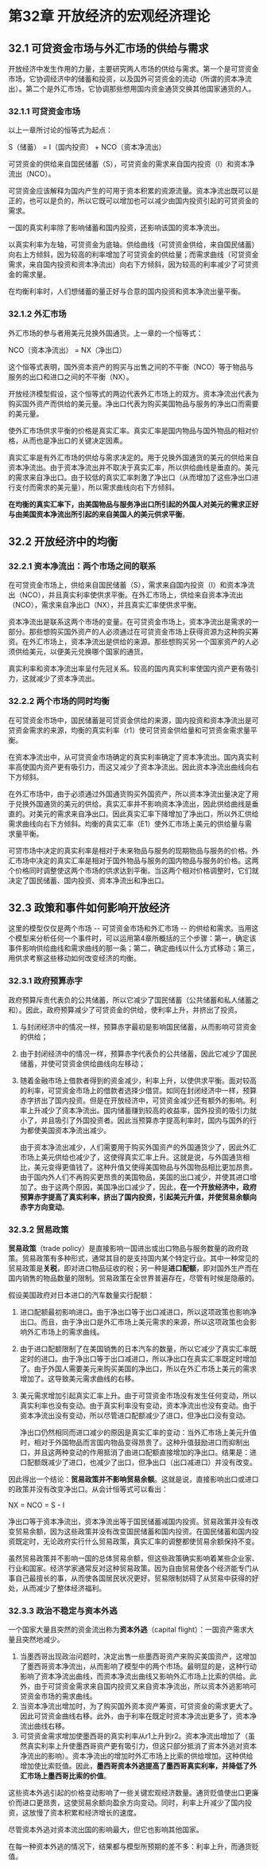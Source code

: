 # 第32章 开放经济的宏观经济理论

## 32.1 可贷资金市场与外汇市场的供给与需求
开放经济中发生作用的力量，主要研究两人市场的供给与需求。第一个是可贷资金市场，它协调经济中的储蓄和投资，以及国外可贷资金的流动（所谓的资本净流出）。第二个是外汇市场，它协调那些想用国内资金通货交换其他国家通货的人。

### 32.1.1 可贷资金市场
以上一章所讨论的恒等式为起点：

S（储蓄） = I（国内投资） + NCO（资本净流出）

可贷资金的供给来自国民储蓄（S），可贷资金的需求来自国内投资（I）和资本净流出（NCO）。

可贷资金应该解释为国内产生的可用于资本积累的资源流量。资本净流出既可以是正的，也可以是负的，所以它既可以增加也可以减少由国内投资引起的可贷资金的需求。

一国的真实利率除了影响储蓄和国内投资，还影响该国的资本净流出。

以真实利率为左轴，可贷资金为底轴。供给曲线（可贷资金供给，来自国民储蓄）向右上方倾斜，因为较高的利率增加了可贷资金的供给量；而需求曲线（可贷资金需求，来自国内投资和资本净流出）向右下方倾斜，因为较高的利率减少了可贷资金的需求量。

在均衡利率时，人们想储蓄的量正好与合意的国内投资和资本净流出量平衡。

### 32.1.2 外汇市场
外汇市场的参与者用美元兑换外国通货。上一章的一个恒等式：

NCO（资本净流出） = NX（净出口）

这个恒等式表明，国外资本资产的购买与出售之间的不平衡（NCO）等于物品与服务的出口和进口之间的不平衡（NX）。

开放经济模型假设，这个恒等式的两边代表外汇市场上的双方。资本净流出代表为购买国外资产而供给的美元量。净出口代表为购买美国物品与服务的净出口而需要的美元量。

使外汇市场供求平衡的价格是真实汇率。真实汇率是国内物品与国外物品的相对价格，从而也是净出口的关键决定因素。

真实汇率是有外汇市场的供给与需求决定的。用于兑换外国通货的美元的供给来自资本净流出。由于资本净流出并不取决于真实汇率，所以供给曲线是垂直的。美元的需求来自净出口。由于较低的真实汇率刺激了净出口（从而增加了这些净出口进行支付而需求的美元量），所以需求曲线向右下方倾斜。

**在均衡的真实汇率下，由美国物品与服务净出口所引起的外国人对美元的需求正好与由美国资本净流出所引起的来自美国人的美元供求平衡**。

## 32.2 开放经济中的均衡

### 32.2.1 资本净流出：两个市场之间的联系
在可贷资金市场上，供给来自国民储蓄（S），需求来自国内投资（I）和资本净流出（NCO），并且真实利率使供求平衡。在外汇市场上，供给来自资本净流出（NCO），需求来自净出口（NX），并且真实汇率使供求平衡。

资本净流出是联系这两个市场的变量。在可贷资金市场上，资本净流出是需求的一部分。那些想购买国外资产的人必须通过在可贷资金市场上获得资源为这种购买筹资。在外汇市场上，资本净流出是供给的来源。那些想购买另一个国家资产的人必须供给美元，以便美元兑换哪个国家的通货。

真实利率和资本净流出率呈付先冠关系。较高的国内真实利率使国内资产更有吸引力，这就减少了资本净流出。

### 32.2.2 两个市场的同时均衡
在可贷资金市场中，国民储蓄是可贷资金供给的来源，国内投资和资本净流出是可贷资金需求的来源，均衡的真实利率（r1）使可贷资金供给量和可贷资金需求量平衡。

在资本净流出中，从可贷资金市场确定的真实利率确定了资本净流出。国内真实利率高使国内资产更有吸引力，而这又减少了资本净流出。因此资本净流出曲线向右下方倾斜。

在外汇市场中，由于必须通过外国通货购买外国资产，所以资本净流出量决定了用于兑换外国通货的美元的供给。真实汇率并不影响资本净流出，因此供给曲线是垂直的。对美元的需求来自净出口。因此真实汇率下降增加了净出口，所以外汇供给需求曲线向右下方倾斜。均衡的真实汇率（E1）使外汇市场上美元的供给量与需求量平衡。

可贷市场中决定的真实利率是相对于未来物品与服务的现期物品与服务的价格。外汇市场中决定的真实汇率是相对于国外物品与服务的国内物品与服务的价格。这两个价格同时调整使这两个市场的供求达到平衡。当这两个相对价格调整时，它们就决定了国民储蓄、国内投资、资本净流出和净出口。

## 32.3 政策和事件如何影响开放经济
这里的模型仅仅是两个市场 -- 可贷资金市场和外汇市场 -- 的供给和需求。当用这个模型来分析任何一个事件时，可以运用第4章所概括的三个步骤：第一，确定该事件影响供给曲线和需求曲线的那一条；第二，确定曲线以什么方式移动；第三，用供求考察这些移动如何改变经济的均衡。

### 32.3.1 政府预算赤字
政府预算斥责代表负的公共储蓄，所以它减少了国民储蓄（公共储蓄和私人储蓄之和）。因此，政府预算减少了可贷资金的供给，使利率上升，并挤出了投资。

1. 与封闭经济中的情况一样，预算赤字最初是影响国民储蓄，从而影响可贷资金的供给；
2. 由于封闭经济中的情况一样，预算赤字代表负的公共储蓄，因此它减少了国民储蓄，并使可贷资金供给曲线向左移动；
3. 随着金融市场上借款者得到的资金减少，利率上升，以使供求平衡。面对较高的利率，可贷资金市场上的借款者选择少借贷。如同在封闭经济中一样，预算赤字挤出了国内投资。但是在开放经济中，可贷资金减少还有额外的影响。利率上升减少了资本净流出。国内储蓄赚到较高的收益率，国外投资的吸引力就小了，并且吸引了外国投资者。因此当预算赤字提高利率时，国内与国外的行为都使美国资本净流出减少。

    由于资本净流出减少，人们需要用于购买外国资产的外国通货少了，因此外汇市场上美元供给也减少了，这使得真实汇率上升。这就是说，与外国通货相比，美元变得更值钱了。这种升值又使得美国物品与外国物品相比更加昂贵。由于国内外人们不再购买更昂贵的美国物品，美国的出口减少，并使其进口增加了。由于这两个原因，美国净出口减少了，因此，**在一个开放经济中，政府预算赤字提高了真实利率，挤出了国内投资，引起美元升值，并使贸易余额向赤字方向变动**。

### 32.3.2 贸易政策
**贸易政策**（trade policy）是直接影响一国进出或出口物品与服务数量的政府政策。贸易政策有多种形式，通常其目的是支持国内某个特定行业。其中一种常见的贸易政策是**关税**，即对进口物品征收的税；另一种是**进口配额**，即对国外生产而在国内销售的物品数量的限制。贸易政策在全世界普遍存在，尽管有时候是隐蔽的。

假设美国政府对日本进口的汽车数量实行配额：
1. 进口配额最初影响进口。由于净出口等于出口减进口，所以这项政策也影响净出口。而且，由于净出口是外汇市场上美元需求的来源，所以这项政策也会影响外汇市场上的需求曲线。
2. 由于进口配额限制了在美国销售的日本汽车的数量，所以它减少了真实汇率既定时的进口。由于净出口等于出口减进口，所以净出口在真实汇率既定时增加了。由于外国人需要美元来购买美国的净出口，所以在外汇市场上美元的需求增加了。这导致美元需求曲线的右移。
3. 美元需求增加引起真实汇率上升。由于可贷资金市场没有发生任何变动，所以真实利率也没有变动。由于真实利率没有变动，资本净流出也没有变动。由于资本净流出没有变动，所以尽管进口配额减少了进口，但净出口没有变动。

    净出口仍然相同而进口减少的原因是真实汇率的变动：当外汇市场上美元升值时，相对于外国物品而言国内物品变得昂贵了。这种升值鼓励进口而抑制出口，并且这两种变动的作用抵消了由进口配额直接增加的净出口。结果是：进口配额既减少了进口，也减少了出口，但净出口（出口减进口）并没有改变。

因此得出一个结论：**贸易政策并不影响贸易余额**。这就是说，直接影响出口或进口的政策并没有改变净出口。从会计恒等式可以看出：

NX = NCO = S - I

净出口等于资本净流出，资本净流出等于国民储蓄减国内投资。贸易政策并没有改变贸易余额，因为这些政策并没有改变国民储蓄和国内投资。在国民储蓄和国内投资既定时，无论政府实行什么贸易政策，真实汇率的调整都使贸易余额保持不变。

虽然贸易政策并不影响一国的总体贸易余额，但这些政策确实影响着某些企业家、行业和国家。经济学家通常反对这种贸易政策。因为自由贸易使各个经济能专门从事自己最擅长的事，从而使各国居民状况更好。贸易限制妨碍了从贸易中获得的好处，从而减少了整体经济福利。

### 32.3.3 政治不稳定与资本外逃
一个国家大量且突然的资金流出称为**资本外逃**（capital flight）：一国资产需求大量且突然地减少。

1. 当墨西哥出现政治问题时，决定出售一些墨西哥资产来购买美国资产，这增加了墨西哥资本净流出，从而影响了模型中的两个市场。最明显的是，这种行动影响了资本净流出曲线，而资本净流出曲线又影响外汇市场上比索的供给。此外，由于可贷资金需求来自国内投资又来自资本净流出，所以资本外逃影响可贷资金市场的需求曲线。
2. 当资本净流出增加时，为了购买国外资本资产筹资，可贷资金的需求更大了。因此可贷资金曲线右移。此外，由于利率在既定时资本净流出更多了，资本净流出曲线右移。
3. 可贷资金需求增加使墨西哥的真实利率从r1上升到r2。资本净流出增加了（虽然真实利率上升使墨西哥资产更有吸引力，但这只部分抵消了资本外逃对资本净流出的影响）。资本净流出的增加时外汇市场上比索的供给增加。这种供给增加使比索贬值。因此，**墨西哥资本外逃提高了墨西哥真实利率，并降低了外汇市场上墨西哥比索的价值**。

这些资本外逃引起的价格变动影响了一些关键宏观经济数量。通货贬值使出口更廉价而进口更昂贵，这使贸易余额向盈余方向变动。同时，利率上升减少了国内投资，这放慢了资本积累和经济增长的速度。

尽管资本外逃对资本流出国的影响最大，但它也影响其他国家。

在每一种资本外逃的情况下，结果都与模型所预期的差不多：利率上升，而通货贬值。